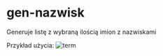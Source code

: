 # gen-nazwisk
Generuje listę z wybraną ilością imion z nazwiskami

Przykład użycia:
![term](https://github.com/pnapierala09/gen-nazwisk/assets/149004259/e4423cb7-cef1-43de-9580-6f3a20beb143)
